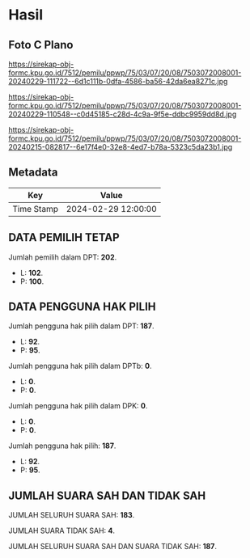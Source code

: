 # Hasil

## Foto C Plano

https://sirekap-obj-formc.kpu.go.id/7512/pemilu/ppwp/75/03/07/20/08/7503072008001-20240229-111722--6d1c111b-0dfa-4586-ba56-42da6ea8271c.jpg

https://sirekap-obj-formc.kpu.go.id/7512/pemilu/ppwp/75/03/07/20/08/7503072008001-20240229-110548--c0d45185-c28d-4c9a-9f5e-ddbc9959dd8d.jpg

https://sirekap-obj-formc.kpu.go.id/7512/pemilu/ppwp/75/03/07/20/08/7503072008001-20240215-082817--6e17f4e0-32e8-4ed7-b78a-5323c5da23b1.jpg


## Metadata

| Key        | Value               |
| ---------- | ------------------- |
| Time Stamp | 2024-02-29 12:00:00 |


## DATA PEMILIH TETAP

Jumlah pemilih dalam DPT: **202**.
 * L: **102**.
 * P: **100**.

## DATA PENGGUNA HAK PILIH

Jumlah pengguna hak pilih dalam DPT: **187**.
 * L: **92**.
 * P: **95**.

Jumlah pengguna hak pilih dalam DPTb: **0**.
 * L: **0**.
 * P: **0**.

Jumlah pengguna hak pilih dalam DPK: **0**.
 * L: **0**.
 * P: **0**.

Jumlah pengguna hak pilih: **187**.
 * L: **92**.
 * P: **95**.

## JUMLAH SUARA SAH DAN TIDAK SAH

JUMLAH SELURUH SUARA SAH: **183**.

JUMLAH SUARA TIDAK SAH: **4**.

JUMLAH SELURUH SUARA SAH DAN SUARA TIDAK SAH: **187**.


